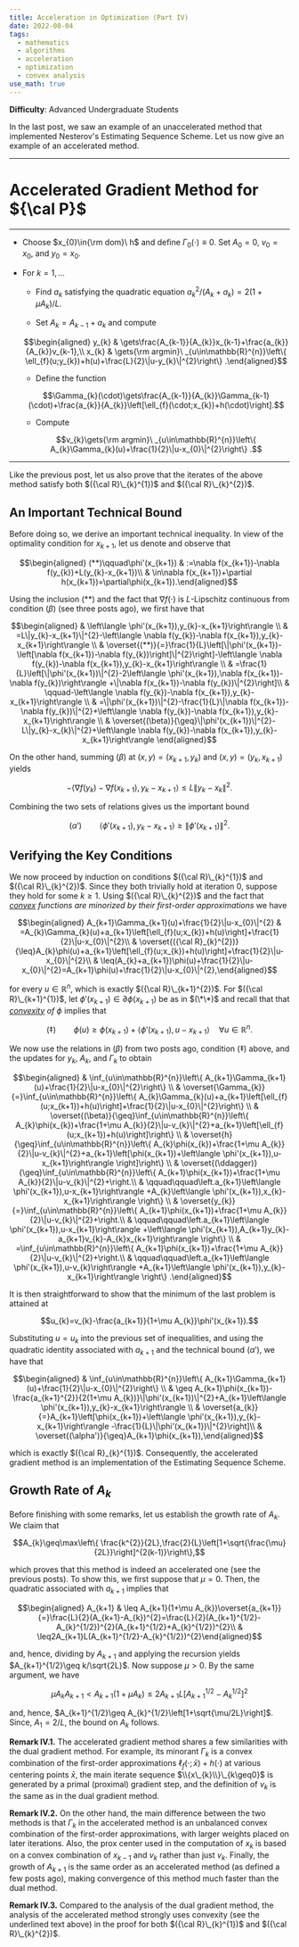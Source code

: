 ```yaml
---
title: Acceleration in Optimization (Part IV)
date: 2022-08-04
tags: 
  - mathematics
  - algorithms
  - acceleration
  - optimization
  - convex analysis
use_math: true
---
```


**Difficulty**: Advanced Undergraduate Students  

In the last post, we saw an example of an unaccelerated method that implemented Nesterov's Estimating Sequence Scheme. Let us now give an example of an accelerated method.

---
# **Accelerated Gradient Method for ${\cal P}$** #
---

-   Choose $x_{0}\in{\rm dom}\ h$ and define $\Gamma_{0}(\cdot)\equiv0$. Set $A_{0}=0$, $v_{0}=x_{0}$, and $y_{0}=x_{0}$.

-   For $k=1,\ldots$

    -   Find $a_{k}$ satisfying the quadratic equation $a_{k}^{2}/(A_{k}+a_{k})=2(1+\mu A_{k})/L$.

    -   Set $A_{k}=A_{k-1}+a_{k}$ and compute 

    $$\begin{aligned}
        y_{k} & \gets\frac{A_{k-1}}{A_{k}}x_{k-1}+\frac{a_{k}}{A_{k}}v_{k-1},\\
        x_{k} & \gets{\rm argmin}\ _{u\in\mathbb{R}^{n}}\left\{ \ell_{f}(u;y_{k})+h(u)+\frac{L}{2}\|u-y_{k}\|^{2}\right\} .\end{aligned}$$

    -   Define the function 

    $$\Gamma_{k}(\cdot)\gets\frac{A_{k-1}}{A_{k}}\Gamma_{k-1}(\cdot)+\frac{a_{k}}{A_{k}}\left[\ell_{f}(\cdot;x_{k})+h(\cdot)\right].$$

    -   Compute 

    $$v_{k}\gets{\rm argmin}\ _{u\in\mathbb{R}^{n}}\left\{ A_{k}\Gamma_{k}(u)+\frac{1}{2}\|u-x_{0}\|^{2}\right\} .$$

---

Like the previous post, let us also prove that the iterates of the above method satisfy both $({\cal R}\_{k}^{1})$ and $({\cal R}\_{k}^{2})$. 

## An Important Technical Bound

Before doing so, we derive an important technical inequality. In view of the optimality condition for $x_{k+1}$, let us denote and observe that

 $$\begin{aligned}
(**)\qquad\phi'(x_{k+1}) & :=\nabla f(x_{k+1})-\nabla f(y_{k})+L(y_{k}-x_{k+1})\\
 & \in\nabla f(x_{k+1})+\partial h(x_{k+1})=\partial\phi(x_{k+1}).\end{aligned}$$ 

 Using the inclusion $(**)$ and the fact that $\nabla f(\cdot)$ is $L$-Lipschitz continuous from condition $(\beta)$ (see three posts ago), we first have that 

 $$\begin{aligned}
 & \left\langle \phi'(x_{k+1}),y_{k}-x_{k+1}\right\rangle \\
 & =L\|y_{k}-x_{k+1}\|^{2}-\left\langle \nabla f(y_{k})-\nabla f(x_{k+1}),y_{k}-x_{k+1}\right\rangle \\
 & \overset{(**)}{=}\frac{1}{L}\left[\|\phi'(x_{k+1})-\left[\nabla f(x_{k+1})-\nabla f(y_{k})\right]\|^{2}\right]-\left\langle \nabla f(y_{k})-\nabla f(x_{k+1}),y_{k}-x_{k+1}\right\rangle \\
 & =\frac{1}{L}\left[\|\phi'(x_{k+1})\|^{2}-2\left\langle \phi'(x_{k+1}),\nabla f(x_{k+1})-\nabla f(y_{k})\right\rangle +\|\nabla f(x_{k+1})-\nabla f(y_{k})\|^{2}\right]\\
 & \qquad-\left\langle \nabla f(y_{k})-\nabla f(x_{k+1}),y_{k}-x_{k+1}\right\rangle \\
 & =\|\phi'(x_{k+1})\|^{2}-\frac{1}{L}\|\nabla f(x_{k+1})-\nabla f(y_{k})\|^{2}+\left\langle \nabla f(y_{k})-\nabla f(x_{k+1}),y_{k}-x_{k+1}\right\rangle \\
 & \overset{(\beta)}{\geq}\|\phi'(x_{k+1})\|^{2}-L\|y_{k}-x_{k}\|^{2}+\left\langle \nabla f(y_{k})-\nabla f(x_{k+1}),y_{k}-x_{k+1}\right\rangle \end{aligned}$$

 On the other hand, summing $(\beta)$ at $(x,y)=(x_{k+1},y_{k})$ and $(x,y)=(y_{k},x_{k+1})$ yields 

 $$-\left\langle \nabla f(y_{k})-\nabla f(x_{k+1}),y_{k}-x_{k+1}\right\rangle \leq L\|y_{k}-x_{k}\|^{2}.$$ 

 Combining the two sets of relations gives us the important bound 

 $$(\alpha')\qquad\left\langle \phi'(x_{k+1}),y_{k}-x_{k+1}\right\rangle \geq\|\phi'(x_{k+1})\|^{2}.$$

## Verifying the Key Conditions

We now proceed by induction on conditions $({\cal R}\_{k}^{1})$ and $({\cal R}\_{k}^{2})$. Since they both trivially hold at iteration $0$, suppose they hold for some $k\geq1$. Using $({\cal R}\_{k}^{2})$ and the fact that *<ins>convex</ins> functions are minorized by their first-order approximations* we have 

$$\begin{aligned}
A_{k+1}\Gamma_{k+1}(u)+\frac{1}{2}\|u-x_{0}\|^{2} & =A_{k}\Gamma_{k}(u)+a_{k+1}\left[\ell_{f}(u;x_{k})+h(u)\right]+\frac{1}{2}\|u-x_{0}\|^{2}\\
 & \overset{({\cal R}_{k}^{2})}{\leq}A_{k}\phi(u)+a_{k+1}\left[\ell_{f}(u;x_{k})+h(u)\right]+\frac{1}{2}\|u-x_{0}\|^{2}\\
 & \leq(A_{k}+a_{k+1})\phi(u)+\frac{1}{2}\|u-x_{0}\|^{2}=A_{k+1}\phi(u)+\frac{1}{2}\|u-x_{0}\|^{2},\end{aligned}$$ 

 for every $u\in\mathbb{R}^{n}$, which is exactly $({\cal R}\_{k+1}^{2})$. For $({\cal R}\_{k+1}^{1})$, let $\phi'(x_{k+1})\in\partial\phi(x_{k+1})$ be as in $(\*\*)$ and recall that that *<ins>convexity</ins> of* $\phi$ implies that 

 $$(\ddagger)\qquad\phi(u)\geq\phi(x_{k+1})+\left\langle \phi'(x_{k+1}),u-x_{k+1}\right\rangle \quad\forall u\in\mathbb{R}^{n}.$$ 

 We now use the relations in $(\beta)$ from two posts ago, condition $(\ddagger)$ above, and the updates for $y_{k},$ $A_{k},$ and $\Gamma_{k}$ to obtain 

 $$\begin{aligned}
 & \inf_{u\in\mathbb{R}^{n}}\left\{ A_{k+1}\Gamma_{k+1}(u)+\frac{1}{2}\|u-x_{0}\|^{2}\right\} \\
 & \overset{\Gamma_{k}}{=}\inf_{u\in\mathbb{R}^{n}}\left\{ A_{k}\Gamma_{k}(u)+a_{k+1}\left[\ell_{f}(u;x_{k+1})+h(u)\right]+\frac{1}{2}\|u-x_{0}\|^{2}\right\} \\
 & \overset{(\beta)}{\geq}\inf_{u\in\mathbb{R}^{n}}\left\{ A_{k}\phi(x_{k})+\frac{1+\mu A_{k}}{2}\|u-v_{k}\|^{2}+a_{k+1}\left[\ell_{f}(u;x_{k+1})+h(u)\right]\right\} \\
 & \overset{h}{\geq}\inf_{u\in\mathbb{R}^{n}}\left\{ A_{k}\phi(x_{k})+\frac{1+\mu A_{k}}{2}\|u-v_{k}\|^{2}+a_{k+1}\left[\phi(x_{k+1})+\left\langle \phi'(x_{k+1}),u-x_{k+1}\right\rangle \right]\right\} \\
 & \overset{(\ddagger)}{\geq}\inf_{u\in\mathbb{R}^{n}}\left\{ A_{k+1}\phi(x_{k+1})+\frac{1+\mu A_{k}}{2}\|u-v_{k}\|^{2}+\right.\\
 & \qquad\qquad\left.a_{k+1}\left\langle \phi'(x_{k+1}),u-x_{k+1}\right\rangle +A_{k}\left\langle \phi'(x_{k+1}),x_{k}-x_{k+1}\right\rangle \right\} \\
 & \overset{y_{k}}{=}\inf_{u\in\mathbb{R}^{n}}\left\{ A_{k+1}\phi(x_{k+1})+\frac{1+\mu A_{k}}{2}\|u-v_{k}\|^{2}+\right.\\
 & \qquad\qquad\left.a_{k+1}\left\langle \phi'(x_{k+1}),u-x_{k+1}\right\rangle +\left\langle \phi'(x_{k+1}),A_{k+1}y_{k}-a_{k+1}v_{k}-A_{k}x_{k+1}\right\rangle \right\} \\
 & =\inf_{u\in\mathbb{R}^{n}}\left\{ A_{k+1}\phi(x_{k+1})+\frac{1+\mu A_{k}}{2}\|u-v_{k}\|^{2}+\right.\\
 & \qquad\qquad\left.a_{k+1}\left\langle \phi'(x_{k+1}),u-v_{k}\right\rangle +A_{k+1}\left\langle \phi'(x_{k+1}),y_{k}-x_{k+1}\right\rangle \right\} .\end{aligned}$$

 It is then straightforward to show that the minimum of the last problem is attained at 

 $$u_{k}=v_{k}-\frac{a_{k+1}}{1+\mu A_{k}}\phi'(x_{k+1}).$$

 Substituting $u=u_{k}$ into the previous set of inequalities, and using the quadratic identity associated with $a_{k+1}$ and the technical bound $(\alpha')$, we have that 

 $$\begin{aligned}
 & \inf_{u\in\mathbb{R}^{n}}\left\{ A_{k+1}\Gamma_{k+1}(u)+\frac{1}{2}\|u-x_{0}\|^{2}\right\} \\
 & \geq A_{k+1}\phi(x_{k+1})-\frac{a_{k+1}^{2}}{2(1+\mu A_{k})}\|\phi'(x_{k+1})\|^{2}+A_{k+1}\left\langle \phi'(x_{k+1}),y_{k}-x_{k+1}\right\rangle \\
 & \overset{a_{k}}{=}A_{k+1}\left[\phi(x_{k+1})+\left\langle \phi'(x_{k+1}),y_{k}-x_{k+1}\right\rangle -\frac{1}{L}\|\phi'(x_{k+1})\|^{2}\right]\\
 & \overset{(\alpha')}{\geq}A_{k+1}\phi(x_{k+1}),\end{aligned}$$ 

 which is exactly $({\cal R}_{k}^{1})$. Consequently, the accelerated gradient method is an implementation of the Estimating Sequence Scheme.

## Growth Rate of $A_{k}$

Before finishing with some remarks, let us establish the growth rate of $A_{k}$. We claim that 

$$A_{k}\geq\max\left\{ \frac{k^{2}}{2L},\frac{2}{L}\left[1+\sqrt{\frac{\mu}{2L}}\right]^{2(k-1)}\right\},$$

which proves that this method is indeed an accelerated one (see the previous posts). To show this, we first suppose that $\mu=0$. Then, the quadratic associated with $a_{k+1}$ implies that 

$$\begin{aligned}
A_{k+1} & \leq A_{k+1}(1+\mu A_{k})\overset{a_{k+1}}{=}\frac{L}{2}(A_{k+1}-A_{k})^{2}=\frac{L}{2}(A_{k+1}^{1/2}-A_{k}^{1/2})^{2}(A_{k+1}^{1/2}+A_{k}^{1/2})^{2}\\
 & \leq2A_{k+1}L(A_{k+1}^{1/2}-A_{k}^{1/2})^{2}\end{aligned}$$ 

 and, hence, dividing by $A_{k+1}$ and applying the recursion yields $A_{k+1}^{1/2}\geq k/\sqrt{2L}$. Now suppose $\mu>0$. By the same argument, we have 

 $$\mu A_{k}A_{k+1}<A_{k+1}(1+\mu A_{k})\leq2A_{k+1}L\left[A_{k+1}^{1/2}-A_{k}^{1/2}\right]^{2}$$ 

 and, hence, $A_{k+1}^{1/2}\geq A_{k}^{1/2}\left[1+\sqrt{\mu/2L}\right]$. Since, $A_{1}=2/L$, the bound on $A_{k}$ follows.

**Remark IV.1.** The accelerated gradient method shares a few similarities with the dual gradient method. For example, its minorant $\Gamma_{k}$ is a convex combination of the first-order approximations $\ell_{f}(\cdot;\bar{x})+h(\cdot)$ at various centering points $\bar{x}$, the main iterate sequence $\\{x\_{k}\\}\_{k\geq0}$ is generated by a primal (proximal) gradient step, and the definition of $v_{k}$ is the same as in the dual gradient method.

**Remark IV.2.** On the other hand, the main difference between the two methods is that $\Gamma_{k}$ in the accelerated method is an unbalanced convex combination of the first-order approximations, with larger weights placed on later iterations. Also, the prox center used in the computation of $x_{k}$ is based on a convex combination of $x_{k-1}$ and $v_{k}$ rather than just $v_{k}$. Finally, the growth of $A_{k+1}$ is the same order as an accelerated method (as defined a few posts ago), making convergence of this method much faster than the dual method.

**Remark IV.3.** Compared to the analysis of the dual gradient method, the analysis of the accelerated method strongly uses convexity (see the underlined text above) in the proof for both $({\cal R}\_{k}^{1})$ and $({\cal R}\_{k}^{2})$.
